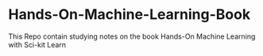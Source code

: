 # Hands-On-Machine-Learning-Book
This Repo contain studying notes on the book Hands-On Machine Learning with Sci-kit Learn
